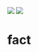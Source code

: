 [![](https://travis-ci.org/CarloPalinckx/fact.svg?branch=master)](https://travis-ci.org/CarloPalinckx/fact) [![](https://api.codeclimate.com/v1/badges/541f4d2b04fb45f74b0a/maintainability)](https://codeclimate.com/github/CarloPalinckx/fact/maintainability)
# fact
